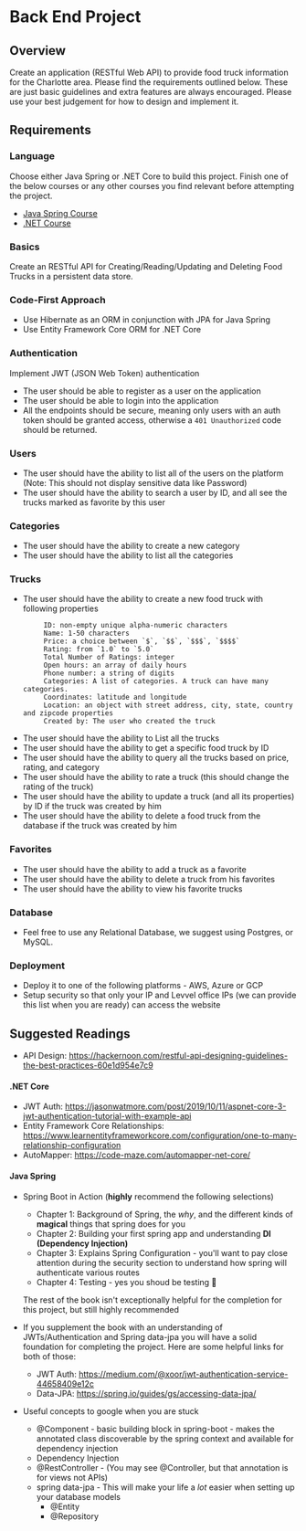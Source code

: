 # Back End Project

## Overview
Create an application (RESTful Web API) to provide food truck information for the Charlotte area. Please find the requirements outlined below. These are just basic guidelines and extra features are always encouraged. Please use your best judgement for how to design and implement it.

## Requirements
### Language
Choose either Java Spring or .NET Core to build this project. Finish one of the below courses or any other courses you find relevant before attempting the project.
- [Java Spring Course](https://www.udemy.com/spring-hibernate-tutorial/) 
- [.NET Course](https://www.udemy.com/aspnet-core-20-e-commerce-web-site-based-on-microservices-and-docker/) 

### Basics 
Create an RESTful API for Creating/Reading/Updating and Deleting Food Trucks in a persistent data store.

### Code-First Approach
- Use Hibernate as an ORM in conjunction with JPA for Java Spring
- Use Entity Framework Core ORM for .NET Core

### Authentication
Implement JWT (JSON Web Token) authentication
- The user should be able to register as a user on the application
- The user should be able to login into the application
- All the endpoints should be secure, meaning only users with an auth token should be granted access, otherwise a ```401 Unauthorized``` code should be returned. 

### Users
- The user should have the ability to list all of the users on the platform (Note: This should not display sensitive data like Password)
- The user should have the ability to search a user by ID, and all see the trucks marked as favorite by this user

### Categories
- The user should have the ability to create a new category
- The user should have the ability to list all the categories

### Trucks
- The user should have the ability to create a new food truck with following properties
     ```
          ID: non-empty unique alpha-numeric characters
          Name: 1-50 characters
          Price: a choice between `$`, `$$`, `$$$`, `$$$$`
          Rating: from `1.0` to `5.0`
          Total Number of Ratings: integer
          Open hours: an array of daily hours
          Phone number: a string of digits
          Categories: A list of categories. A truck can have many categories. 
          Coordinates: latitude and longitude
          Location: an object with street address, city, state, country and zipcode properties
          Created by: The user who created the truck
    ```
- The user should have the ability to List all the trucks 
- The user should have the ability to get a specific food truck by ID
- The user should have the ability to query all the trucks based on price, rating, and category
- The user should have the ability to rate a truck (this should change the rating of the truck)
- The user should have the ability to update a truck (and all its properties) by ID if the truck was created by him
- The user should have the ability to delete a food truck from the database if the truck was created by him

### Favorites
- The user should have the ability to add a truck as a favorite
- The user should have the ability to delete a truck from his favorites
- The user should have the ability to view his favorite trucks

### Database
- Feel free to use any Relational Database, we suggest using Postgres, or MySQL. 



### Deployment
- Deploy it to one of the following platforms - AWS, Azure or GCP
- Setup security so that only your IP and Levvel office IPs (we can provide this list when you are ready) can access the website


## Suggested Readings
- API Design: https://hackernoon.com/restful-api-designing-guidelines-the-best-practices-60e1d954e7c9
#### .NET Core 
- JWT Auth: https://jasonwatmore.com/post/2019/10/11/aspnet-core-3-jwt-authentication-tutorial-with-example-api
- Entity Framework Core Relationships: https://www.learnentityframeworkcore.com/configuration/one-to-many-relationship-configuration
- AutoMapper: https://code-maze.com/automapper-net-core/
#### Java Spring
- Spring Boot in Action (**highly** recommend the following selections)
     - Chapter 1: Background of Spring, the *why*, and the different kinds of **magical** things that spring does for you
     - Chapter 2: Building your first spring app and understanding **DI (Dependency Injection)**
     - Chapter 3: Explains Spring Configuration - you'll want to pay close attention during the security section to understand how spring will authenticate various routes
     - Chapter 4: Testing - yes you shoud be testing  :eyes:
     
     The rest of the book isn't exceptionally helpful for the completion for this project, but still highly recommended

- If you supplement the book with an understanding of JWTs/Authentication and Spring data-jpa you will have a solid foundation for completing the project. Here are some helpful links for both of those:
     - JWT Auth: https://medium.com/@xoor/jwt-authentication-service-44658409e12c
     - Data-JPA: https://spring.io/guides/gs/accessing-data-jpa/
- Useful concepts to google when you are stuck
     - @Component - basic building block in spring-boot - makes the annotated class discoverable by the spring context and available for dependency injection
     - Dependency Injection
     - @RestController - (You may see @Controller, but that annotation is for views not APIs)
     - spring data-jpa - This will make your life a *lot* easier when setting up your database models
          - @Entity
          - @Repository
